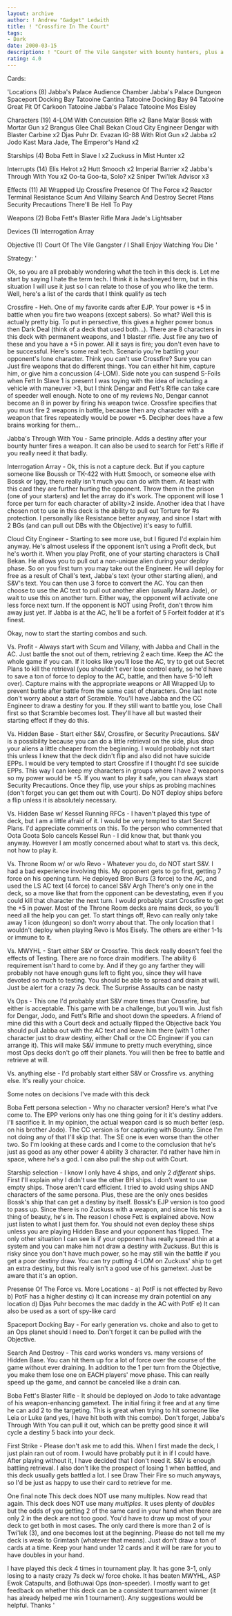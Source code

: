 ```yaml
---
layout: archive
author: ! Andrew "Gadget" Ledwith
title: ! "Crossfire In The Court"
tags:
- Dark
date: 2000-03-15
description: ! "Court Of The Vile Gangster with bounty hunters, plus a little tech to keep your opponent on his toes"
rating: 4.0
---
```

Cards: 

'Locations (8)
Jabba's Palace Audience Chamber
Jabba's Palace Dungeon
Spaceport Docking Bay
Tatooine Cantina
Tatooine Docking Bay 94
Tatooine Great Pit Of Carkoon
Tatooine Jabba's Palace
Tatooine Mos Eisley

Characters (19)
4-LOM With Concussion Rifle  x2
Bane Malar
Bossk with Mortar Gun  x2
Brangus Glee
Chall Bekan
Cloud City Engineer
Dengar with Blaster Carbine  x2
Djas Puhr
Dr. Evazan
IG-88 With Riot Gun  x2
Jabba  x2
Jodo Kast
Mara Jade, The Emperor's Hand	x2

Starships (4)
Boba Fett in Slave I  x2
Zuckuss in Mist Hunter	x2

Interrupts (14)
Elis Helrot  x2
Hutt Smooch  x2
Imperial Barrier  x2
Jabba's Through With You  x2
Oo-ta Goo-ta, Solo?  x2
Sniper
Twi'lek Advisor  x3

Effects (11)
All Wrapped Up
Crossfire
Presence Of The Force  x2
Reactor Terminal
Resistance
Scum And Villainy
Search And Destroy
Secret Plans
Security Precautions
There'll Be Hell To Pay

Weapons (2)
Boba Fett's Blaster Rifle
Mara Jade's Lightsaber

Devices (1)
Interrogation Array

Objective (1)
Court Of The Vile Gangster / I Shall Enjoy Watching You Die '

Strategy: '

Ok, so you are all probably wondering what the tech in this deck is. Let me start by saying I hate the term tech. I think it is hackneyed term, but in this situation I will use it just so I can relate to those of you who like the term. Well, here's a list of the cards that I think qualify as tech

Crossfire - Heh. One of my favorite cards after EJP. Your power is +5 in battle when you fire two weapons (except sabers). So what? Well this is actually pretty big. To put in persective, this gives a higher power bonus then Dark Deal (think of a deck that used both...). There are 8 characters in this deck with permanent weapons, and 1 blaster rifle. Just fire any two of these and you have a +5 in power. All it says is fire; you don't even have to be successful. Here's some real tech. Scenario you're battling your opponent's lone character. Think you can't use Crossfire? Sure you can Just fire weapons that do different things. You can either hit him, capture him, or give him a concussion (4-LOM). Side note you can suspend S-Foils when Fett In Slave 1 is present I was toying with the idea of including a vehicle with maneuver >3, but I think Dengar and Fett's Rifle can take care of speeder well enough. Note to one of my reviews No, Dengar cannot become an 8 in power by firing his weapon twice. Crossfire specifies that you must fire 2 weapons in battle, because then any character with a weapon that fires repeatedly would be power +5. Decipher does have a few brains working for them...

Jabba's Through With You - Same principle. Adds a destiny after your bounty hunter fires a weapon. It can also be used to search for Fett's Rifle if you really need it that badly.

Interrogation Array - Ok, this is not a capture deck. But if you capture someone like Boussh or TK-422 with Hutt Smooch, or someone else with Bossk or Iggy, there really isn't much you can do with them. At least with this card they are further hurting the opponent. Throw them in the prison (one of your starters) and let the array do it's work. The opponent will lose 1 force per turn for each character of ability>2 inside. Another idea that I have chosen not to use in this deck is the ability to pull out Torture for #s protection. I personally like Resistance better anyway, and since I start with 2 BGs (and can pull out DBs with the Objective) it's easy to fulfill.

Cloud City Engineer - Starting to see more use, but I figured I'd explain him anyway. He's almost useless if the opponent isn't using a Profit deck, but he's worth it. When you play Profit, one of your starting characters is Chall Bekan. He allows you to pull out a non-unique alien during your deploy phase. So on you first turn you may take out the Engineer. He will deploy for free as a result of Chall's text, Jabba's text (your other starting alien), and S&V's text. You can then use 3 force to convert the AC. You can then choose to use the AC text to pull out another alien (usually Mara Jade), or wait to use this on another turn. Either way, the opponent will activate one less force next turn. If the opponent is NOT using Profit, don't throw him away just yet. If Jabba is at the AC, he'll be a forfeit of 5 Forfeit fodder at it's finest.


Okay, now to start the starting combos and such.

Vs. Profit - Always start with Scum and Villany, with Jabba and Chall in the AC. Just battle the snot out of them, retrieving 2 each time. Keep the AC the whole game if you can. If it looks like you'll lose the AC, try to get out Secret Plans to kill the retrieval (you shouldn't ever lose control early, so he'd have to save a ton of force to deploy to the AC, battle, and then have 5-10 left over). Capture mains with the appropriate weapons or All Wrapped Up to prevent battle after battle from the same cast of characters. One last note don't worry about a start of Scramble. You'll have Jabba and the CC Engineer to draw a destiny for you. If they still want to battle you, lose Chall first so that Scramble becomes lost. They'll have all but wasted their starting effect if they do this.

Vs. Hidden Base - Start either S&V, Crossfire, or Security Precautions. S&V is a possibility because you can do a little retrieval on the side, plus drop your aliens a little cheaper from the beginning. I would probably not start this unless I knew that the deck didn't flip and also did not have suicide EPPs. I would be very tempted to start Crossfire if I thought I'd see suicide EPPs. This way I can keep my characters in groups where I have 2 weapons so my power would be +5. If you want to play it safe, you can always start Security Precautions. Once they flip, use your ships as probing machines (don't forget you can get them out with Court). Do NOT deploy ships before a flip unless it is absolutely necessary.

Vs. Hidden Base w/ Kessel Running RFCs - I haven't played this type of deck, but I am a little afraid of it. I would be very tempted to start Secret Plans. I'd appreciate comments on this. To the person who commented that Oota Goota Solo cancels Kessel Run - I did know that, but thank you anyway. However I am mostly concerned about what to start vs. this deck, not how to play it.

Vs. Throne Room w/ or w/o Revo - Whatever you do, do NOT start S&V. I had a bad experience involving this. My opponent gets to go first, getting 7 force on his opening turn. He deployed Bron Burs (3 force) to the AC, and used the LS AC text (4 force) to cancel S&V Argh There's only one in the deck, so a move like that from the opponent can be devestating, even if you could kill that character the next turn. I would probably start Crossfire to get the +5 in power. Most of the Throne Room decks are mains deck, so you'll need all the help you can get. To start things off, Revo can really only take away 1 icon (dungeon) so don't worry about that. The only location that I wouldn't deploy when playing Revo is Mos Eisely. The others are either 1-1s or immune to it.

Vs. MWYHL - Start either S&V or Crossfire. This deck really doesn't feel the effects of Testing. There are no force drain modifiers. The ability 6 requirement isn't hard to come by. And if they go any farther they will probably not have enough guns left to fight you, since they will have devoted so much to testing. You should be able to spread and drain at will. Just be alert for a crazy 7s deck. The Surprise Assaults can be nasty

Vs Ops - This one I'd probably start S&V more times than Crossfire, but either is acceptable. This game with be a challenge, but you'll win. Just fish for Dengar, Jodo, and Fett's Rifle and shoot down the speeders. A friend of mine did this with a Court deck and actually flipped the Objective back You should pull Jabba out with the AC text and leave him there (with 1 other character just to draw destiny, either Chall or the CC Engineer if you can arrange it). This will make S&V immune to pretty much everything, since most Ops decks don't go off their planets. You will then be free to battle and retrieve at will.

Vs. anything else - I'd probably start either S&V or Crossfire vs. anything else. It's really your choice.


Some notes on decisions I've made with this deck

Boba Fett persona selection - Why no character version? Here's what I've come to. The EPP verions only has one thing going for it it's destiny adders. I'll sacrifice it. In my opinion, the actual weapon card is so much better (esp. on his brother Jodo). The CC version is for capturing with Bounty. Since I'm not doing any of that I'll skip that. The SE one is even worse than the other two. So I'm looking at these cards and I come to the comclusion that he's just as good as any other power 4 ability 3 character. I'd rather have him in space, where he's a god. I can also pull the ship out with Court.

Starship selection - I know I only have 4 ships, and only 2 *different* ships. First I'll explain why I didn't use the other BH ships. I don't want to use empty ships. Those aren't card efficient. I tried to avoid using ships AND characters of the same persona. Plus, these are the only ones besides Bossk's ship that can get a destiny by itself. Bossk's EJP version is too good to pass up. Since there is no Zuckuss with a weapon, and since his text is a thing of beauty, he's in. The reason I chose Fett is explained above. Now just listen to what I just them for. You should not even deploy these ships unless you are playing Hidden Base and your opponent has flipped. The only other situation I can see is if your opponent has really spread thin at a system and you can make him not draw a destiny with Zuckuss. But this is risky since you don't have much power, so he may still win the battle if you get a poor destiny draw. You can try putting 4-LOM on Zuckuss' ship to get an extra destiny, but this really isn't a good use of his gametext. Just be aware that it's an option.

Presense Of The Force vs. More Locations -
a) PotF is not effected by Revo
b) PotF has a higher destiny
c) It can increase my drain potential on any location
d) Djas Puhr becomes the mac daddy in the AC with PotF
e) It can also be used as a sort of spy-like card

Spaceport Docking Bay - For early generation vs. choke and also to get to an Ops planet should I need to. Don't forget it can be pulled with the Objective.

Search And Destroy - This card works wonders vs. many versions of Hidden Base. You can hit them up for a lot of force over the course of the game without ever draining. In addition to the 1 per turn from the Objective, you make them lose one on EACH players' move phase. This can really speed up the game, and cannot be canceled like a drain can.

Boba Fett's Blaster Rifle - It should be deployed on Jodo to take advantage of his weapon-enhancing gametext. The initial firing it free and at any time he can add 2 to the targeting. This is great when trying to hit someone like Leia or Luke (and yes, I have hit both with this combo). Don't forget, Jabba's Through With You can pull it out, which can be pretty good since it will cycle a destiny 5 back into your deck.

First Strike - Please don't ask me to add this. When I first made the deck, I just plain ran out of room. I would have probably put it in if I could have. After playing without it, I have decided that I don't need it. S&V is enough battling retrieval. I also don't like the prospect of losing 1 when battled, and this deck usually gets battled a lot. I see Draw Their Fire so much anyways, so I'd be just as happy to use their card to retrieve for me.

One final note This deck does NOT use many multiples. Now read that again. This deck does NOT use many *multiples*. It uses plenty of *doubles* but the odds of you getting 2 of the same card in your hand when there are only 2 in the deck are not too good. You'd have to draw up most of your deck to get both in most cases. The only card there is more than 2 of is Twi'lek (3), and one becomes lost at the beginning. Please do not tell me my deck is weak to Grimtash (whatever that means). Just don't draw a ton of cards at a time. Keep your hand under 12 cards and it will be rare for you to have doubles in your hand.

I have played this deck 4 times in tournament play. It has gone 3-1, only losing to a nasty crazy 7s deck w/ force choke. It has beaten MWYHL, ASP Ewok Catapults, and Bothuwai Ops (non-speeder). I mostly want to get feedback on whether this deck can be a consistent tournament winner (it has already helped me win 1 tournament). Any suggestions would be helpful. Thanks	    '